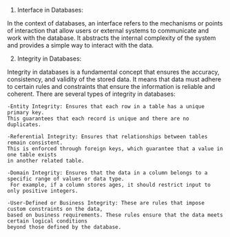 1. Interface in Databases:

In the context of databases, an interface refers to the mechanisms or points of interaction that allow
users or external systems to communicate and work with the database. It abstracts the internal complexity
of the system and provides a simple way to interact with the data.

2. Integrity in Databases:

Integrity in databases is a fundamental concept that ensures the accuracy, consistency, 
and validity of the stored data. It means that data must adhere to certain rules and constraints 
that ensure the information is reliable and coherent. There are several types of integrity in databases:

    -Entity Integrity: Ensures that each row in a table has a unique primary key. 
    This guarantees that each record is unique and there are no duplicates.

    -Referential Integrity: Ensures that relationships between tables remain consistent. 
    This is enforced through foreign keys, which guarantee that a value in one table exists 
    in another related table.

    -Domain Integrity: Ensures that the data in a column belongs to a specific range of values or data type.
     For example, if a column stores ages, it should restrict input to only positive integers.

    -User-Defined or Business Integrity: These are rules that impose custom constraints on the data, 
    based on business requirements. These rules ensure that the data meets certain logical conditions 
    beyond those defined by the database.